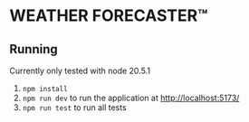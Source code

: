 # WEATHER FORECASTER™

## Running
Currently only tested with node 20.5.1

1. `npm install`
2. `npm run dev` to run the application at [http://localhost:5173/](http://localhost:5173/)
3. `npm run test` to run all tests
